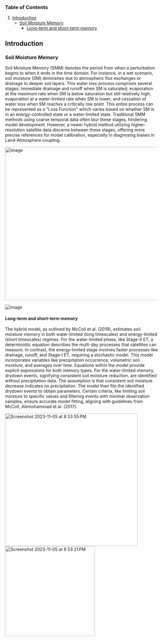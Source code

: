 ### Table of Contents

1. [Introduction](#introduction)
    - [Soil Moisture Memory](#Soil_Moisture_Memory)
        - [Long-term and short-term memory](#Long-term_and_short-term_memory)


## Introduction
### Soil Moisture Memory
Soil Moisture Memory (SMM) denotes the period from when a perturbation begins to when it ends in the time domain. For instance, in a wet scenario, soil moisture (SM) diminishes due to atmospheric flux exchanges or drainage to deeper soil layers. This water loss process comprises several stages: immediate drainage and runoff when SM is saturated; evaporation at the maximum rate when SM is below saturation but still relatively high; evaporation at a water-limited rate when SM is lower; and cessation of water loss when SM reaches a critically low point. This entire process can be represented as a "Loss Function" which varies based on whether SM is in an energy-controlled state or a water-limited state. Traditional SMM methods using coarse temporal data often blur these stages, hindering model development. However, a newer hybrid method utilizing higher-resolution satellite data discerns between these stages, offering more precise references for model calibration, especially in diagnosing biases in Land-Atmosphere coupling.

<img width="505" alt="image" src="https://github.com/mfarmani95/FOSS_Weekly/assets/83543441/766fd023-15a3-4c1e-b935-c323d103fdfd">

![image](https://github.com/mfarmani95/FOSS_Weekly/assets/83543441/ba43c666-7abe-4ca0-a077-6c13c71a1292)


#### Long-term and short-term memory
The hybrid model, as outlined by McColl et al. (2019), estimates soil moisture memory in both water-limited (long timescales) and energy-limited (short timescales) regimes. For the water-limited phase, like Stage-II ET, a deterministic equation describes the multi-day processes that satellites can measure. In contrast, the energy-limited stage involves faster processes like drainage, runoff, and Stage-I ET, requiring a stochastic model. This model incorporates variables like precipitation occurrence, volumetric soil moisture, and averages over time. Equations within the model provide explicit expressions for both memory types. For the water-limited memory, drydown events, signifying consistent soil moisture reduction, are identified without precipitation data. The assumption is that consistent soil moisture decrease indicates no precipitation. The model then fits the identified drydown events to obtain parameters. Certain criteria, like limiting soil moisture to specific values and filtering events with minimal observation samples, ensure accurate model fitting, aligning with guidelines from McColl, Alemohammad et al. (2017).

<img width="437" alt="Screenshot 2023-11-05 at 8 53 55 PM" src="https://github.com/mfarmani95/FOSS_Weekly/assets/83543441/6f6ad123-81df-443f-bbb4-dd3a53b364e1">

<img width="296" alt="Screenshot 2023-11-05 at 8 53 21 PM" src="https://github.com/mfarmani95/FOSS_Weekly/assets/83543441/fbcf1fc8-00b9-4134-a31c-d67cea0ac524">
